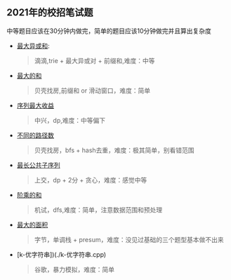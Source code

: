 ## 2021年的校招笔试题

中等题目应该在30分钟内做完，简单的题目应该10分钟做完并且算出复杂度

+ [最大异或和](./最大异或和.cpp):
    > 滴滴,trie + 最大异或对 + 前缀和,难度：中等

+ [最大的和](./最大的和.cpp)
    > 贝壳找房,前缀和 or 滑动窗口，难度：简单

+ [序列最大收益](./序列最大收益.cpp)
    > 中兴，dp,难度：中等偏下

+ [不同的路径数](./不同的路径数.cpp)
    > 贝壳找房，bfs + hash去重，难度：极其简单，别看错范围

+ [最长公共子序列](./最长公共子序列.cpp)
    > 上交，dp + 2分 + 贪心，难度：感觉中等

+ [阶乘的和](./阶乘的和.cpp)
    > 机试，dfs,难度：简单，注意数据范围和预处理

+ [最大的面积](./最大面积.cpp)
    > 字节，单调栈 + presum，难度：没见过基础的三个题型基本做不出来

+ [k-优字符串])(./k-优字符串.cpp)
    > 谷歌，暴力模拟，难度：简单